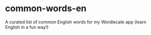 # common-words-en
A curated list of common English words for my Wordlecate app (learn English in a fun way!)
